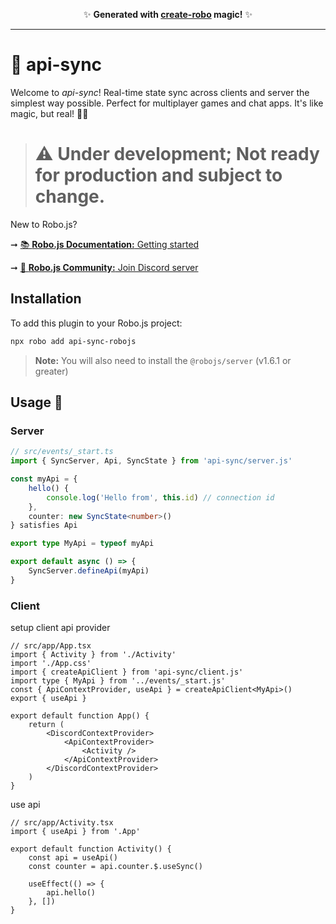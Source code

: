 <p align="center">✨ <strong>Generated with <a href="https://roboplay.dev/create-robo">create-robo</a> magic!</strong> ✨</p>

---

# 🚀 api-sync

Welcome to _api-sync_! Real-time state sync across clients and server the simplest way possible. Perfect for multiplayer games and chat apps. It's like magic, but real! 🎩✨

> # ⚠️ Under development; Not ready for production and subject to change.

New to Robo.js?

➞ [📚 **Robo.js Documentation:** Getting started](https://docs.roboplay.dev/docs/getting-started)

➞ [🚀 **Robo.js Community:** Join Discord server](https://roboplay.dev/discord)

## Installation

To add this plugin to your Robo.js project:

```bash
npx robo add api-sync-robojs
```

> **Note:** You will also need to install the `@robojs/server` (v1.6.1 or greater)

## Usage 🎨

### Server

```ts
// src/events/_start.ts
import { SyncServer, Api, SyncState } from 'api-sync/server.js'

const myApi = {
	hello() {
		console.log('Hello from', this.id) // connection id
	},
	counter: new SyncState<number>()
} satisfies Api

export type MyApi = typeof myApi

export default async () => {
	SyncServer.defineApi(myApi)
}
```

### Client

setup client api provider

```tsx
// src/app/App.tsx
import { Activity } from './Activity'
import './App.css'
import { createApiClient } from 'api-sync/client.js'
import type { MyApi } from '../events/_start.js'
const { ApiContextProvider, useApi } = createApiClient<MyApi>()
export { useApi }

export default function App() {
	return (
		<DiscordContextProvider>
			<ApiContextProvider>
				<Activity />
			</ApiContextProvider>
		</DiscordContextProvider>
	)
}
```

use api

```tsx
// src/app/Activity.tsx
import { useApi } from '.App'

export default function Activity() {
	const api = useApi()
	const counter = api.counter.$.useSync()

	useEffect(() => {
		api.hello()
	}, [])
}
```
